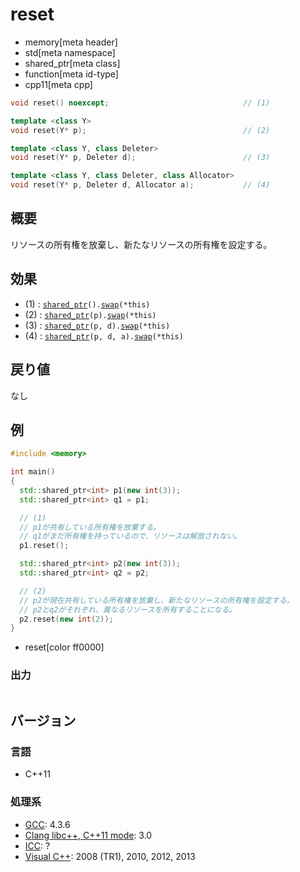 # reset
* memory[meta header]
* std[meta namespace]
* shared_ptr[meta class]
* function[meta id-type]
* cpp11[meta cpp]

```cpp
void reset() noexcept;                              // (1)

template <class Y>
void reset(Y* p);                                   // (2)

template <class Y, class Deleter>
void reset(Y* p, Deleter d);                        // (3)

template <class Y, class Deleter, class Allocator>
void reset(Y* p, Deleter d, Allocator a);           // (4)
```

## 概要
リソースの所有権を放棄し、新たなリソースの所有権を設定する。


## 効果
- (1) : [`shared_ptr`](op_constructor.md)`().`[`swap`](swap.md)`(*this)`
- (2) : [`shared_ptr`](op_constructor.md)`(p).`[`swap`](swap.md)`(*this)`
- (3) : [`shared_ptr`](op_constructor.md)`(p, d).`[`swap`](swap.md)`(*this)`
- (4) : [`shared_ptr`](op_constructor.md)`(p, d, a).`[`swap`](swap.md)`(*this)`


## 戻り値
なし


## 例
```cpp example
#include <memory>

int main()
{
  std::shared_ptr<int> p1(new int(3));
  std::shared_ptr<int> q1 = p1;

  // (1)
  // p1が共有している所有権を放棄する。
  // q1がまだ所有権を持っているので、リソースは解放されない。
  p1.reset();

  std::shared_ptr<int> p2(new int(3));
  std::shared_ptr<int> q2 = p2;

  // (2)
  // p2が現在共有している所有権を放棄し、新たなリソースの所有権を設定する。
  // p2とq2がそれぞれ、異なるリソースを所有することになる。
  p2.reset(new int(2));
}
```
* reset[color ff0000]

### 出力
```
```

## バージョン
### 言語
- C++11

### 処理系
- [GCC](/implementation.md#gcc): 4.3.6
- [Clang libc++, C++11 mode](/implementation.md#clang): 3.0
- [ICC](/implementation.md#icc): ?
- [Visual C++](/implementation.md#visual_cpp): 2008 (TR1), 2010, 2012, 2013
